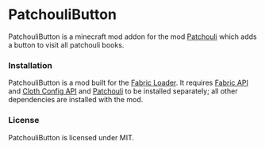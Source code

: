 # PatchouliButton
PatchouliButton is a minecraft mod addon for the mod [Patchouli](https://www.curseforge.com/minecraft/mc-mods/patchouli-fabric) which adds a button to visit all patchouli books.

### Installation
PatchouliButton is a mod built for the [Fabric Loader](https://fabricmc.net/). It requires [Fabric API](https://www.curseforge.com/minecraft/mc-mods/fabric-api) and [Cloth Config API](https://www.curseforge.com/minecraft/mc-mods/cloth-config) and [Patchouli](https://www.curseforge.com/minecraft/mc-mods/patchouli-fabric) to be installed separately; all other dependencies are installed with the mod.

### License
PatchouliButton is licensed under MIT.
